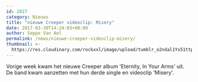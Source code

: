 ```yaml
---
id: 2027
category: Nieuws
title: "nieuwe Creeper videoclip: Misery"
date: 2017-03-30T14:24:03+00:00
author: Seppe Van Ael
permalink: /news/nieuwe-creeper-videoclip-misery/
thumbnail: >-
  https://res.cloudinary.com/rockxxl/image/upload/tumblr_o2ndal1Ys51ttp876o1_r1_1280.jpg
---
```

Vorige week kwam het nieuwe Creeper album 'Eternity, In Your Arms' uit. De band kwam aanzetten met hun derde single en videoclip 'Misery'.
